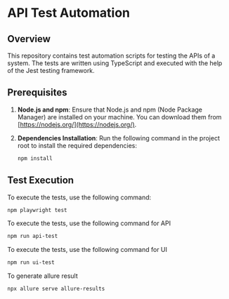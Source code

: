 # API Test Automation

## Overview

This repository contains test automation scripts for testing the APIs of a system. The tests are written using TypeScript and executed with the help of the Jest testing framework.

## Prerequisites

1. **Node.js and npm**: Ensure that Node.js and npm (Node Package Manager) are installed on your machine. You can download them from [https://nodejs.org/](https://nodejs.org/).

2. **Dependencies Installation**: Run the following command in the project root to install the required dependencies:

    ```bash
    npm install
    ```

## Test Execution

To execute the tests, use the following command:

```bash
npm playwright test
```

To execute the tests, use the following command for API
```bash
npm run api-test
```

To execute the tests, use the following command for UI
```bash
npm run ui-test
```

To generate allure result
```bash
npx allure serve allure-results
```